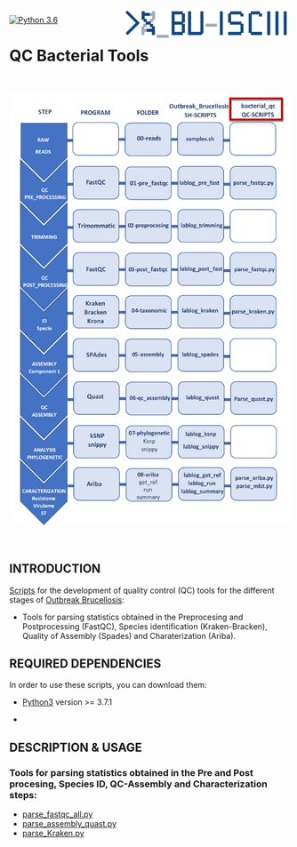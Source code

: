 <img src="images/BU_ISCIII_logo.png" alt="logo" width="300" align="right"/>

[![Python 3.6](https://img.shields.io/badge/python-3.6-blue.svg)](https://www.python.org/downloads/release/python-360/)

# **QC Bacterial Tools**

<br>

![image](https://github.com/BU-ISCIII/bacterial_qc/blob/master/images/Schema_Brucellosis_Ourbreak.png)


<br>

## INTRODUCTION


[Scripts](https://github.com/BU-ISCIII/bacterial_qc/tree/develop) for the development of  quality control (QC) tools for the different stages of [Outbreak Brucellosis](https://github.com/sgonzalezbodi/Outbreak_Brucellosis):

* Tools for parsing statistics obtained in the Preprocesing and Postprocessing (FastQC), Species identification (Kraken-Bracken), Quality of Assembly (Spades) and Charaterization (Ariba).

## REQUIRED DEPENDENCIES

In order to use these scripts, you can download them: 

* [Python3](https://www.python.org) version >= 3.7.1

*

## DESCRIPTION & USAGE


### Tools for parsing statistics obtained in the Pre and Post procesing, Species ID, QC-Assembly and Characterization steps:

* [parse_fastqc_all.py](https://github.com/BU-ISCIII/bacterial_qc/blob/master/parse_fastqc_all.py)
* [parse_assembly_quast.py](https://github.com/BU-ISCIII/bacterial_qc/blob/master/parse_assembly_quast.py)
* [parse_Kraken.py](https://github.com/BU-ISCIII/bacterial_qc/blob/master/parse_Kraken.py)


